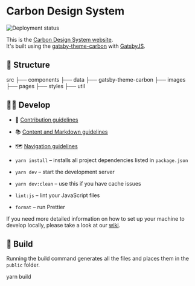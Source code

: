 # Carbon Design System

![Deployment status](https://github.com/carbon-design-system/carbon-website/workflows/Deployment%20status/badge.svg)

This is the [Carbon Design System website](http://www.carbondesignsystem.com).  
It's built using the [gatsby-theme-carbon](https://gatsby.carbondesignsystem.com/) with [GatsbyJS](https://www.gatsbyjs.org/).

## 📂 Structure

src
├── components
├── data
├── gatsby-theme-carbon
├── images
├── pages
├── styles
├── util


## 👩‍💻 Develop

- 🤝 [Contribution guidelines](.github/CONTRIBUTING.md)
- 📚 [Content and Markdown guidelines](https://gatsby-theme-carbon.now.sh/components/markdown)
- 🗺 [Navigation guidelines](https://gatsby-theme-carbon.now.sh/guides/navigation/sidebar)

- `yarn install` – installs all project dependencies listed in `package.json`
- `yarn dev` – start the development server
- `yarn dev:clean` – use this if you have cache issues
- `lint:js` – lint your JavaScript files
- `format` – run Prettier

If you need more detailed information on how to set up your machine to develop locally, please take a look at our [wiki](https://github.com/carbon-design-system/carbon-website/wiki).

## 🚀 Build

Running the build command generates all the files and places them in the `public` folder.

yarn build

